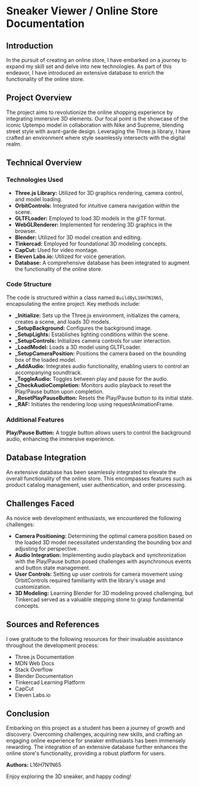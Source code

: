 # Sneaker Viewer / Online Store Documentation

## Introduction

In the pursuit of creating an online store, I have embarked on a journey to expand my skill set and delve into new technologies. As part of this endeavor, I have introduced an extensive database to enrich the functionality of the online store.

## Project Overview

The project aims to revolutionize the online shopping experience by integrating immersive 3D elements. Our focal point is the showcase of the iconic Uptempo model in collaboration with Nike and Supreme, blending street style with avant-garde design. Leveraging the Three.js library, I have crafted an environment where style seamlessly intersects with the digital realm.

## Technical Overview

### Technologies Used

- **Three.js Library:** Utilized for 3D graphics rendering, camera control, and model loading.
- **OrbitControls:** Integrated for intuitive camera navigation within the scene.
- **GLTFLoader:** Employed to load 3D models in the glTF format.
- **WebGLRenderer:** Implemented for rendering 3D graphics in the browser.
- **Blender:** Utilized for 3D model creation and editing.
- **Tinkercad:** Employed for foundational 3D modeling concepts.
- **CapCut:** Used for video montage.
- **Eleven Labs.io:** Utilized for voice generation.
- **Database:** A comprehensive database has been integrated to augment the functionality of the online store.

### Code Structure

The code is structured within a class named `BuildByL16H7N1N65`, encapsulating the entire project. Key methods include:

- **_Initialize:** Sets up the Three.js environment, initializes the camera, creates a scene, and loads 3D models.
- **_SetupBackground:** Configures the background image.
- **_SetupLights:** Establishes lighting conditions within the scene.
- **_SetupControls:** Initializes camera controls for user interaction.
- **_LoadModel:** Loads a 3D model using GLTFLoader.
- **_SetupCameraPosition:** Positions the camera based on the bounding box of the loaded model.
- **_AddAudio:** Integrates audio functionality, enabling users to control an accompanying soundtrack.
- **_ToggleAudio:** Toggles between play and pause for the audio.
- **_CheckAudioCompletion:** Monitors audio playback to reset the Play/Pause button upon completion.
- **_ResetPlayPauseButton:** Resets the Play/Pause button to its initial state.
- **_RAF:** Initiates the rendering loop using requestAnimationFrame.

### Additional Features

**Play/Pause Button:** A toggle button allows users to control the background audio, enhancing the immersive experience.

## Database Integration

An extensive database has been seamlessly integrated to elevate the overall functionality of the online store. This encompasses features such as product catalog management, user authentication, and order processing.

## Challenges Faced

As novice web development enthusiasts, we encountered the following challenges:

- **Camera Positioning:** Determining the optimal camera position based on the loaded 3D model necessitated understanding the bounding box and adjusting for perspective.
- **Audio Integration:** Implementing audio playback and synchronization with the Play/Pause button posed challenges with asynchronous events and button state management.
- **User Controls:** Setting up user controls for camera movement using OrbitControls required familiarity with the library's usage and customization.
- **3D Modeling:** Learning Blender for 3D modeling proved challenging, but Tinkercad served as a valuable stepping stone to grasp fundamental concepts.

## Sources and References

I owe gratitude to the following resources for their invaluable assistance throughout the development process:

- Three.js Documentation
- MDN Web Docs
- Stack Overflow
- Blender Documentation
- Tinkercad Learning Platform
- CapCut
- Eleven Labs.io

## Conclusion

Embarking on this project as a student has been a journey of growth and discovery. Overcoming challenges, acquiring new skills, and crafting an engaging online experience for sneaker enthusiasts has been immensely rewarding. The integration of an extensive database further enhances the online store's functionality, providing a robust platform for users.

**Authors:** L16H7N1N65 

Enjoy exploring the 3D sneaker, and happy coding!

